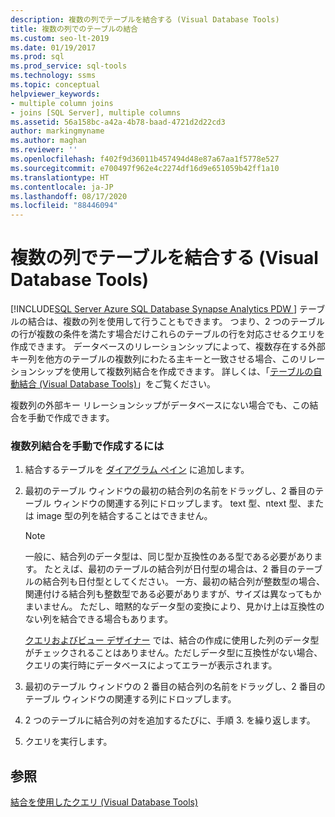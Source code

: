 ```yaml
---
description: 複数の列でテーブルを結合する (Visual Database Tools)
title: 複数の列でのテーブルの結合
ms.custom: seo-lt-2019
ms.date: 01/19/2017
ms.prod: sql
ms.prod_service: sql-tools
ms.technology: ssms
ms.topic: conceptual
helpviewer_keywords:
- multiple column joins
- joins [SQL Server], multiple columns
ms.assetid: 56a158bc-a42a-4b78-baad-4721d2d22cd3
author: markingmyname
ms.author: maghan
ms.reviewer: ''
ms.openlocfilehash: f402f9d36011b457494d48e87a67aa1f5778e527
ms.sourcegitcommit: e700497f962e4c2274df16d9e651059b42ff1a10
ms.translationtype: HT
ms.contentlocale: ja-JP
ms.lasthandoff: 08/17/2020
ms.locfileid: "88446094"
---
```

# <a name="join-tables-on-multiple-columns-visual-database-tools"></a>複数の列でテーブルを結合する (Visual Database Tools)
[!INCLUDE[SQL Server Azure SQL Database Synapse Analytics PDW ](../../includes/applies-to-version/sql-asdb-asdbmi-asa-pdw.md)]
テーブルの結合は、複数の列を使用して行うこともできます。 つまり、2 つのテーブルの行が複数の条件を満たす場合だけこれらのテーブルの行を対応させるクエリを作成できます。 データベースのリレーションシップによって、複数存在する外部キー列を他方のテーブルの複数列にわたる主キーと一致させる場合、このリレーションシップを使用して複数列結合を作成できます。 詳しくは、「[テーブルの自動結合 (Visual Database Tools)](../../ssms/visual-db-tools/join-tables-automatically-visual-database-tools.md)」をご覧ください。  
  
複数列の外部キー リレーションシップがデータベースにない場合でも、この結合を手動で作成できます。  
  
### <a name="to-manually-create-a-multicolumn-join"></a>複数列結合を手動で作成するには  
  
1.  結合するテーブルを [ダイアグラム ペイン](../../ssms/visual-db-tools/diagram-pane-visual-database-tools.md) に追加します。  
  
2.  最初のテーブル ウィンドウの最初の結合列の名前をドラッグし、2 番目のテーブル ウィンドウの関連する列にドロップします。 text 型、ntext 型、または image 型の列を結合することはできません。  
  
    > [!NOTE]  
    > 一般に、結合列のデータ型は、同じ型か互換性のある型である必要があります。 たとえば、最初のテーブルの結合列が日付型の場合は、2 番目のテーブルの結合列も日付型としてください。 一方、最初の結合列が整数型の場合、関連付ける結合列も整数型である必要がありますが、サイズは異なってもかまいません。 ただし、暗黙的なデータ型の変換により、見かけ上は互換性のない列を結合できる場合もあります。  
    >   
    > [クエリおよびビュー デザイナー](../../ssms/visual-db-tools/query-and-view-designer-tools-visual-database-tools.md) では、結合の作成に使用した列のデータ型がチェックされることはありません。ただしデータ型に互換性がない場合、クエリの実行時にデータベースによってエラーが表示されます。  
  
3.  最初のテーブル ウィンドウの 2 番目の結合列の名前をドラッグし、2 番目のテーブル ウィンドウの関連する列にドロップします。  
  
4.  2 つのテーブルに結合列の対を追加するたびに、手順 3. を繰り返します。  
  
5.  クエリを実行します。  
  
## <a name="see-also"></a>参照  
[結合を使用したクエリ (Visual Database Tools)](../../ssms/visual-db-tools/query-with-joins-visual-database-tools.md)  
  
